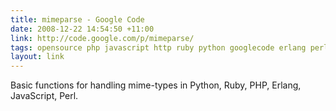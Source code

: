 ```yaml
---
title: mimeparse - Google Code
date: 2008-12-22 14:54:50 +11:00
link: http://code.google.com/p/mimeparse/
tags: opensource php javascript http ruby python googlecode erlang perl mimeparse mime
layout: link
---
```

Basic functions for handling mime-types in Python, Ruby, PHP, Erlang, JavaScript, Perl.
